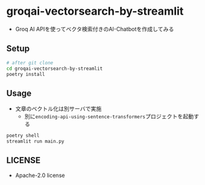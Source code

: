 # groqai-vectorsearch-by-streamlit
- Groq AI APIを使ってベクタ検索付きのAI-Chatbotを作成してみる

## Setup
```sh
# after git clone
cd groqai-vectorsearch-by-streamlit
poetry install
```

## Usage
- 文章のベクトル化は別サーバで実施
  - 別に`encoding-api-using-sentence-transformers`プロジェクトを起動する
```sh
poetry shell
streamlit run main.py
```

## LICENSE
- Apache-2.0 license
